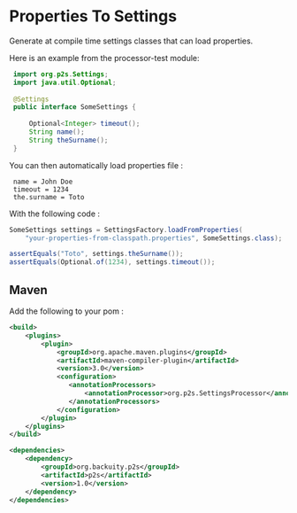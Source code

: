 # Properties To Settings

Generate at compile time settings classes that can load properties.
 
Here is an example from the processor-test module:
  
```java     
 import org.p2s.Settings;
 import java.util.Optional;
 
 @Settings
 public interface SomeSettings {
 
     Optional<Integer> timeout();
     String name();
     String theSurname();
 }
 ```

You can then automatically load properties file :

     name = John Doe
     timeout = 1234
     the.surname = Toto
     
With the following code :
    
```java
SomeSettings settings = SettingsFactory.loadFromProperties(
    "your-properties-from-classpath.properties", SomeSettings.class);

assertEquals("Toto", settings.theSurname());
assertEquals(Optional.of(1234), settings.timeout());
```     
     
## Maven     
     
Add the following to your pom :
 
 ```xml
 <build>
     <plugins>
         <plugin>
             <groupId>org.apache.maven.plugins</groupId>
             <artifactId>maven-compiler-plugin</artifactId>
             <version>3.0</version>
             <configuration>
                <annotationProcessors>
                    <annotationProcessor>org.p2s.SettingsProcessor</annotationProcessor>
                </annotationProcessors>
             </configuration>
         </plugin>
     </plugins>
 </build>

 <dependencies>
     <dependency>
         <groupId>org.backuity.p2s</groupId>
         <artifactId>p2s</artifactId>
         <version>1.0</version>
     </dependency>
 </dependencies>
```